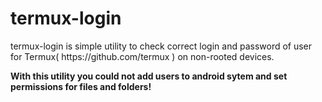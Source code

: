 # termux-login
<p>termux-login is simple utility to check correct login and password of user for Termux( https://github.com/termux ) on non-rooted devices.</p>
<b> With this utility you could not add users to android sytem and set permissions for files and folders! </p>
